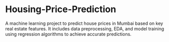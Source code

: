 # Housing-Price-Prediction
A machine learning project to predict house prices in Mumbai based on key real estate features. It includes data preprocessing, EDA, and model training using regression algorithms to achieve accurate predictions.
